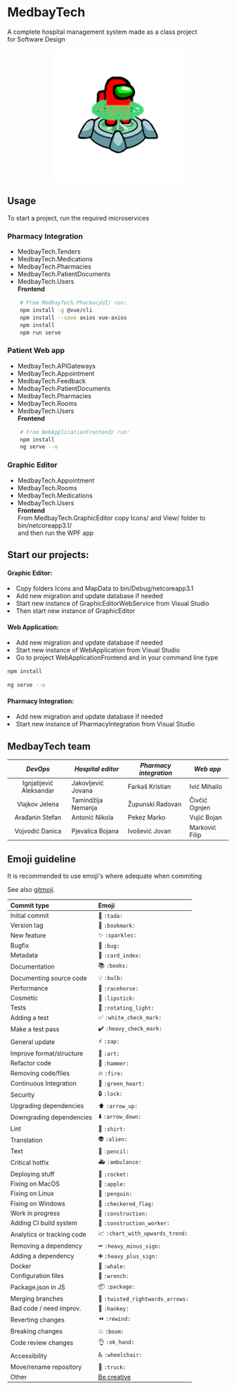 # MedbayTech
A complete hospital management system made as a class project  
for Software Design  
<p align="center">
    <img src="imgs/amongusscan.png" />
</p> 

## Usage
To start a project, run the required microservices

### Pharmacy Integration
- MedbayTech.Tenders
- MedbayTech.Medications
- MedbayTech.Pharmacies
- MedbayTech.PatientDocuments
- MedbayTech.Users  
**Frontend**  
``` bash
    # From MedbayTech.PharmacyUI/ run:
    npm install -g @vue/cli
    npm install --save axios vue-axios
    npm install
    npm run serve
```
### Patient Web app
- MedbayTech.APIGateways
- MedbayTech.Appointment
- MedbayTech.Feedback
- MedbayTech.PatientDocuments
- MedbayTech.Pharmacies
- MedbayTech.Rooms
- MedbayTech.Users  
**Frontend**  
``` bash
    # From WebApplicationFrontend/ run:
    npm install
    ng serve --o
```

### Graphic Editor
- MedbayTech.Appointment
- MedbayTech.Rooms
- MedbayTech.Medications
- MedbayTech.Users  
**Frontend**  
From MedbayTech.GraphicEditor copy Icons/ and View/ folder to bin/netcoreapp3.1/  
and then run the WPF app


##  Start our projects:
####  Graphic Editor:
<li>Copy folders Icons and MapData to bin/Debug/netcoreapp3.1</li>
<li>Add new migration and update database if needed</li>
<li>Start new instance of GraphicEditorWebService from Visual Studio</li>
<li>Then start new instance of GraphicEditor</li>

####  Web Application:
<li>Add new migration and update database if needed</li>
<li>Start new instance of WebApplication from Visual Studio</li>
<li>Go to project WebApplicationFrontend and in your command line type</li>

```sh
npm install 
```
```sh
ng serve --o
```

####  Pharmacy Integration:
<li>Add new migration and update database if needed</li>
<li>Start new instance of PharmacyIntegration from Visual Studio</li>


## MedbayTech team
|         *DevOps*        | *Hospital editor*  | *Pharmacy integration* | *Web app*      |
|:-----------------------:|--------------------|------------------------|----------------|
| Ignjatijević Aleksandar | Jakovljević Jovana | Farkaš Kristian        | Ivić Mihailo   |
| Vlajkov Jelena          | Tamindžija Nemanja | Župunski Radovan       | Čivčić Ognjen  |
| Arađanin Stefan         | Antonić Nikola     | Pekez Marko            | Vujić Bojan    |
| Vojvodić Danica         | Pjevalica Bojana   | Ivošević Jovan         | Marković Filip | 

## Emoji guideline
It is recommended to use emoji's where adequate when commiting  

See also [gitmoji](https://gitmoji.carloscuesta.me/).

|   Commit type              | Emoji                                         |
|:---------------------------|:----------------------------------------------|
| Initial commit             | :tada: `:tada:`                               |
| Version tag                | :bookmark: `:bookmark:`                       |
| New feature                | :sparkles: `:sparkles:`                       |
| Bugfix                     | :bug: `:bug:`                                 |
| Metadata                   | :card_index: `:card_index:`                   |
| Documentation              | :books: `:books:`                             |
| Documenting source code    | :bulb: `:bulb:`                               |
| Performance                | :racehorse: `:racehorse:`                     |
| Cosmetic                   | :lipstick: `:lipstick:`                       |
| Tests                      | :rotating_light: `:rotating_light:`           |
| Adding a test              | :white_check_mark: `:white_check_mark:`       |
| Make a test pass           | :heavy_check_mark: `:heavy_check_mark:`       |
| General update             | :zap: `:zap:`                                 |
| Improve format/structure   | :art: `:art:`                                 |
| Refactor code              | :hammer: `:hammer:`                           |
| Removing code/files        | :fire: `:fire:`                               |
| Continuous Integration     | :green_heart: `:green_heart:`                 |
| Security                   | :lock: `:lock:`                               |
| Upgrading dependencies     | :arrow_up: `:arrow_up:`                       |
| Downgrading dependencies   | :arrow_down: `:arrow_down:`                   |
| Lint                       | :shirt: `:shirt:`                             |
| Translation                | :alien: `:alien:`                             |
| Text                       | :pencil: `:pencil:`                           |
| Critical hotfix            | :ambulance: `:ambulance:`                     |
| Deploying stuff            | :rocket: `:rocket:`                           |
| Fixing on MacOS            | :apple: `:apple:`                             |
| Fixing on Linux            | :penguin: `:penguin:`                         |
| Fixing on Windows          | :checkered_flag: `:checkered_flag:`           |
| Work in progress           | :construction:  `:construction:`              |
| Adding CI build system     | :construction_worker: `:construction_worker:` |
| Analytics or tracking code | :chart_with_upwards_trend: `:chart_with_upwards_trend:` |
| Removing a dependency      | :heavy_minus_sign: `:heavy_minus_sign:`       |
| Adding a dependency        | :heavy_plus_sign: `:heavy_plus_sign:`         |
| Docker                     | :whale: `:whale:`                             |
| Configuration files        | :wrench: `:wrench:`                           |
| Package.json in JS         | :package: `:package:`                         |
| Merging branches           | :twisted_rightwards_arrows: `:twisted_rightwards_arrows:` |
| Bad code / need improv.    | :hankey: `:hankey:`                           |
| Reverting changes          | :rewind: `:rewind:`                           |
| Breaking changes           | :boom: `:boom:`                               |
| Code review changes        | :ok_hand: `:ok_hand:`                         |
| Accessibility              | :wheelchair: `:wheelchair:`                   |
| Move/rename repository     | :truck: `:truck:`                             |
| Other                      | [Be creative](http://www.emoji-cheat-sheet.com/)  |
